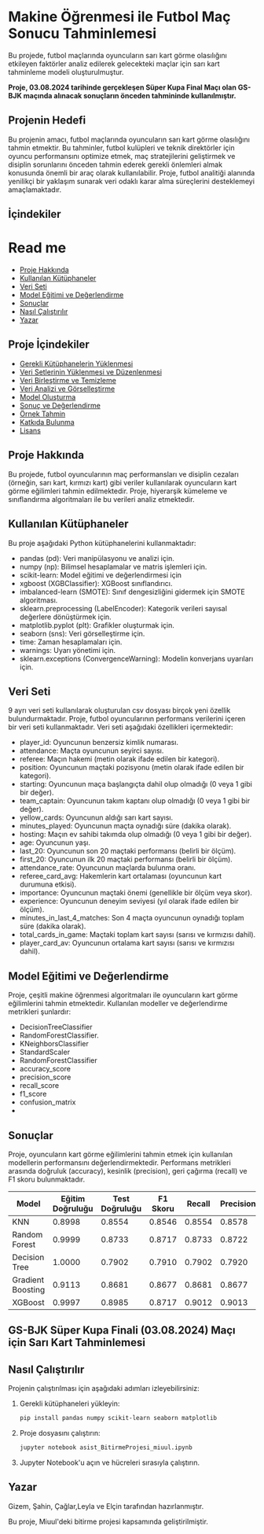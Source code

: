 # Makine Öğrenmesi ile Futbol Maç Sonucu Tahminlemesi

Bu projede, futbol maçlarında oyuncuların sarı kart görme olasılığını etkileyen faktörler analiz edilerek gelecekteki maçlar için sarı kart tahminleme modeli oluşturulmuştur.

**Proje, 03.08.2024 tarihinde gerçekleşen Süper Kupa Final Maçı olan GS-BJK maçında alınacak sonuçların önceden tahmininde kullanılmıştır.**

## Projenin Hedefi

Bu projenin amacı, futbol maçlarında oyuncuların sarı kart görme olasılığını tahmin etmektir. Bu tahminler, futbol kulüpleri ve teknik direktörler için oyuncu performansını optimize etmek, maç stratejilerini geliştirmek ve disiplin sorunlarını önceden tahmin ederek gerekli önlemleri almak konusunda önemli bir araç olarak kullanılabilir. Proje, futbol analitiği alanında yenilikçi bir yaklaşım sunarak veri odaklı karar alma süreçlerini desteklemeyi amaçlamaktadır.

## İçindekiler
# Read me
- [Proje Hakkında](#proje-hakkında)
- [Kullanılan Kütüphaneler](#kullanılan-kütüphaneler)
- [Veri Seti](#veri-seti)
- [Model Eğitimi ve Değerlendirme](#model-eğitimi-ve-değerlendirme)
- [Sonuçlar](#sonuçlar)
- [Nasıl Çalıştırılır](#nasıl-çalıştırılır)
- [Yazar](#yazar)

## Proje İçindekiler
- [Gerekli Kütüphanelerin Yüklenmesi](#gerekli-kütüphanelerin-yüklenmesi)
- [Veri Setlerinin Yüklenmesi ve Düzenlenmesi](#veri-setlerinin-yüklenmesi-ve-düzenlenmesi)
- [Veri Birleştirme ve Temizleme](#veri-birleştirme-ve-temizleme)
- [Veri Analizi ve Görselleştirme](#veri-analizi-ve-görselleştirme)
- [Model Oluşturma](#model-oluşturma)
- [Sonuç ve Değerlendirme](#sonuç-ve-değerlendirme)
- [Örnek Tahmin](#örnek-tahmin)
- [Katkıda Bulunma](#katkıda-bulunma)
- [Lisans](#lisans)

## Proje Hakkında

Bu projede, futbol oyuncularının maç performansları ve disiplin cezaları (örneğin, sarı kart, kırmızı kart) gibi veriler kullanılarak oyuncuların kart görme eğilimleri tahmin edilmektedir. Proje, hiyerarşik kümeleme ve sınıflandırma algoritmaları ile bu verileri analiz etmektedir.

## Kullanılan Kütüphaneler

Bu proje aşağıdaki Python kütüphanelerini kullanmaktadır:

- pandas (pd): Veri manipülasyonu ve analizi için.
- numpy (np): Bilimsel hesaplamalar ve matris işlemleri için.
- scikit-learn: Model eğitimi ve değerlendirmesi için
- xgboost (XGBClassifier): XGBoost sınıflandırıcı.
- imbalanced-learn (SMOTE): Sınıf dengesizliğini gidermek için SMOTE algoritması.
- sklearn.preprocessing (LabelEncoder): Kategorik verileri sayısal değerlere dönüştürmek için.
- matplotlib.pyplot (plt): Grafikler oluşturmak için.
- seaborn (sns): Veri görselleştirme için.
- time: Zaman hesaplamaları için.
- warnings: Uyarı yönetimi için.
- sklearn.exceptions (ConvergenceWarning): Modelin konverjans uyarıları için.

## Veri Seti

9 ayrı veri seti kullanılarak oluşturulan csv dosyası birçok yeni özellik bulundurmaktadır. Proje, futbol oyuncularının performans verilerini içeren bir veri seti kullanmaktadır. Veri seti aşağıdaki özellikleri içermektedir:

- player_id: Oyuncunun benzersiz kimlik numarası.
- attendance: Maçta oyuncunun seyirci sayısı.
- referee: Maçın hakemi (metin olarak ifade edilen bir kategori).
- position: Oyuncunun maçtaki pozisyonu (metin olarak ifade edilen bir kategori).
- starting: Oyuncunun maça başlangıçta dahil olup olmadığı (0 veya 1 gibi bir değer).
- team_captain: Oyuncunun takım kaptanı olup olmadığı (0 veya 1 gibi bir değer).
- yellow_cards: Oyuncunun aldığı sarı kart sayısı.
- minutes_played: Oyuncunun maçta oynadığı süre (dakika olarak).
- hosting: Maçın ev sahibi takımda olup olmadığı (0 veya 1 gibi bir değer).
- age: Oyuncunun yaşı.
- last_20: Oyuncunun son 20 maçtaki performansı (belirli bir ölçüm).
- first_20: Oyuncunun ilk 20 maçtaki performansı (belirli bir ölçüm).
- attendance_rate: Oyuncunun maçlarda bulunma oranı.
- referee_card_avg: Hakemlerin kart ortalaması (oyuncunun kart durumuna etkisi).
- importance: Oyuncunun maçtaki önemi (genellikle bir ölçüm veya skor).
- experience: Oyuncunun deneyim seviyesi (yıl olarak ifade edilen bir ölçüm).
- minutes_in_last_4_matches: Son 4 maçta oyuncunun oynadığı toplam süre (dakika olarak).
- total_cards_in_game: Maçtaki toplam kart sayısı (sarısı ve kırmızısı dahil).
- player_card_av: Oyuncunun ortalama kart sayısı (sarısı ve kırmızısı dahil).

## Model Eğitimi ve Değerlendirme

Proje, çeşitli makine öğrenmesi algoritmaları ile oyuncuların kart görme eğilimlerini tahmin etmektedir. Kullanılan modeller ve değerlendirme metrikleri şunlardır:

- DecisionTreeClassifier
- RandomForestClassifier.
- KNeighborsClassifier
- StandardScaler
- RandomForestClassifier
- accuracy_score
- precision_score
- recall_score
- f1_score
- confusion_matrix
- 
## Sonuçlar

Proje, oyuncuların kart görme eğilimlerini tahmin etmek için kullanılan modellerin performansını değerlendirmektedir. Performans metrikleri arasında doğruluk (accuracy), kesinlik (precision), geri çağırma (recall) ve F1 skoru bulunmaktadır.


| Model | Eğitim Doğruluğu | Test Doğruluğu | F1 Skoru | Recall | Precision |
|----------|----------|----------|----------|----------|----------|
| KNN | 0.8998 | 0.8554 | 0.8546 | 0.8554 | 0.8578 |
| Random Forest | 0.9999 | 0.8733 | 0.8717 | 0.8733 | 0.8722 |
| Decision Tree | 1.0000 | 0.7902 | 0.7910 | 0.7902 | 0.7920 |
| Gradient Boosting | 0.9113 | 0.8681 | 0.8677 | 0.8681 | 0.8677 |
| XGBoost | 0.9997 | 0.8985 | 0.8717 | 0.9012 | 0.9013 |

## GS-BJK Süper Kupa Finali (03.08.2024) Maçı için Sarı Kart Tahminlemesi




## Nasıl Çalıştırılır

Projenin çalıştırılması için aşağıdaki adımları izleyebilirsiniz:

1. Gerekli kütüphaneleri yükleyin:
    ```bash
    pip install pandas numpy scikit-learn seaborn matplotlib
    ```

2. Proje dosyasını çalıştırın:
    ```python
    jupyter notebook asist_BitirmeProjesi_miuul.ipynb
    ```

3. Jupyter Notebook'u açın ve hücreleri sırasıyla çalıştırın.

## Yazar

Gizem, Şahin, Çağlar,Leyla ve Elçin tarafından hazırlanmıştır.

Bu proje, Miuul'deki bitirme projesi kapsamında geliştirilmiştir. 




